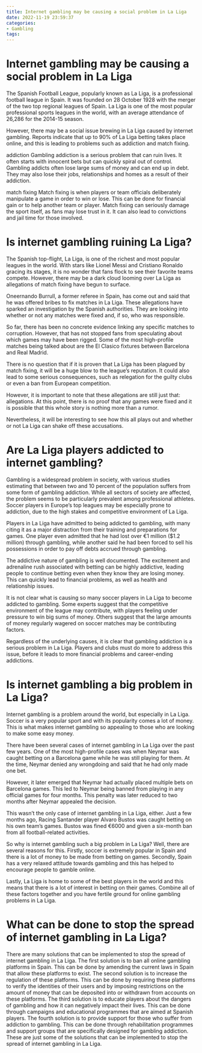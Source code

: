 ```yaml
---
title: Internet gambling may be causing a social problem in La Liga
date: 2022-11-19 23:59:37
categories:
- Gambling
tags:
---
```



#  Internet gambling may be causing a social problem in La Liga

The Spanish Football League, popularly known as La Liga, is a professional football league in Spain. It was founded on 28 October 1928 with the merger of the two top regional leagues of Spain. La Liga is one of the most popular professional sports leagues in the world, with an average attendance of 26,286 for the 2014-15 season.

However, there may be a social issue brewing in La Liga caused by internet gambling. Reports indicate that up to 90% of La Liga betting takes place online, and this is leading to problems such as addiction and match fixing.

 addiction
Gambling addiction is a serious problem that can ruin lives. It often starts with innocent bets but can quickly spiral out of control. Gambling addicts often lose large sums of money and can end up in debt. They may also lose their jobs, relationships and homes as a result of their addiction.

match fixing
Match fixing is when players or team officials deliberately manipulate a game in order to win or lose. This can be done for financial gain or to help another team or player. Match fixing can seriously damage the sport itself, as fans may lose trust in it. It can also lead to convictions and jail time for those involved.

#  Is internet gambling ruining La Liga?

The Spanish top-flight, La Liga, is one of the richest and most popular leagues in the world. With stars like Lionel Messi and Cristiano Ronaldo gracing its stages, it is no wonder that fans flock to see their favorite teams compete. However, there may be a dark cloud looming over La Liga as allegations of match fixing have begun to surface.

Oneernando Burrull, a former referee in Spain, has come out and said that he was offered bribes to fix matches in La Liga. These allegations have sparked an investigation by the Spanish authorities. They are looking into whether or not any matches were fixed and, if so, who was responsible.

So far, there has been no concrete evidence linking any specific matches to corruption. However, that has not stopped fans from speculating about which games may have been rigged. Some of the most high-profile matches being talked about are the El Clasico fixtures between Barcelona and Real Madrid.

There is no question that if it is proven that La Liga has been plagued by match fixing, it will be a huge blow to the league’s reputation. It could also lead to some serious consequences, such as relegation for the guilty clubs or even a ban from European competition.

However, it is important to note that these allegations are still just that: allegations. At this point, there is no proof that any games were fixed and it is possible that this whole story is nothing more than a rumor.

Nevertheless, it will be interesting to see how this all plays out and whether or not La Liga can shake off these accusations.

#  Are La Liga players addicted to internet gambling?

Gambling is a widespread problem in society, with various studies estimating that between two and 10 percent of the population suffers from some form of gambling addiction. While all sectors of society are affected, the problem seems to be particularly prevalent among professional athletes. Soccer players in Europe’s top leagues may be especially prone to addiction, due to the high stakes and competitive environment of La Liga.

Players in La Liga have admitted to being addicted to gambling, with many citing it as a major distraction from their training and preparations for games. One player even admitted that he had lost over €1 million ($1.2 million) through gambling, while another said he had been forced to sell his possessions in order to pay off debts accrued through gambling.

The addictive nature of gambling is well documented. The excitement and adrenaline rush associated with betting can be highly addictive, leading people to continue betting even when they know they are losing money. This can quickly lead to financial problems, as well as health and relationship issues.

It is not clear what is causing so many soccer players in La Liga to become addicted to gambling. Some experts suggest that the competitive environment of the league may contribute, with players feeling under pressure to win big sums of money. Others suggest that the large amounts of money regularly wagered on soccer matches may be contributing factors.

Regardless of the underlying causes, it is clear that gambling addiction is a serious problem in La Liga. Players and clubs must do more to address this issue, before it leads to more financial problems and career-ending addictions.

#  Is internet gambling a big problem in La Liga?

Internet gambling is a problem around the world, but especially in La Liga. Soccer is a very popular sport and with its popularity comes a lot of money. This is what makes internet gambling so appealing to those who are looking to make some easy money.

There have been several cases of internet gambling in La Liga over the past few years. One of the most high-profile cases was when Neymar was caught betting on a Barcelona game while he was still playing for them. At the time, Neymar denied any wrongdoing and said that he had only made one bet.

However, it later emerged that Neymar had actually placed multiple bets on Barcelona games. This led to Neymar being banned from playing in any official games for four months. This penalty was later reduced to two months after Neymar appealed the decision.

This wasn’t the only case of internet gambling in La Liga, either. Just a few months ago, Racing Santander player Alvaro Bustos was caught betting on his own team’s games. Bustos was fined €6000 and given a six-month ban from all football-related activities.

So why is internet gambling such a big problem in La Liga? Well, there are several reasons for this. Firstly, soccer is extremely popular in Spain and there is a lot of money to be made from betting on games. Secondly, Spain has a very relaxed attitude towards gambling and this has helped to encourage people to gamble online.

Lastly, La Liga is home to some of the best players in the world and this means that there is a lot of interest in betting on their games. Combine all of these factors together and you have fertile ground for online gambling problems in La Liga.

#  What can be done to stop the spread of internet gambling in La Liga?

There are many solutions that can be implemented to stop the spread of internet gambling in La Liga. The first solution is to ban all online gambling platforms in Spain. This can be done by amending the current laws in Spain that allow these platforms to exist. The second solution is to increase the regulation of these platforms. This can be done by requiring these platforms to verify the identities of their users and by imposing restrictions on the amount of money that can be deposited into or withdrawn from accounts on these platforms. The third solution is to educate players about the dangers of gambling and how it can negatively impact their lives. This can be done through campaigns and educational programmes that are aimed at Spanish players. The fourth solution is to provide support for those who suffer from addiction to gambling. This can be done through rehabilitation programmes and support groups that are specifically designed for gambling addiction. These are just some of the solutions that can be implemented to stop the spread of internet gambling in La Liga.